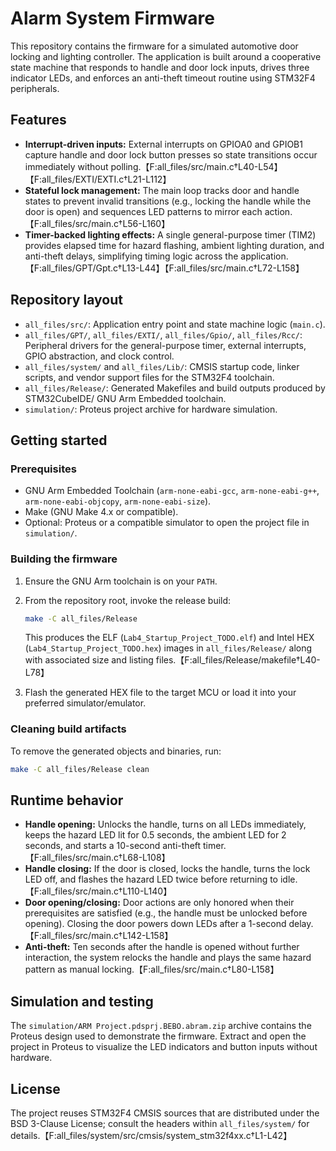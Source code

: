 # Alarm System Firmware

This repository contains the firmware for a simulated automotive door locking and lighting controller. The application is built around a cooperative state machine that responds to handle and door lock inputs, drives three indicator LEDs, and enforces an anti-theft timeout routine using STM32F4 peripherals.

## Features

- **Interrupt-driven inputs:** External interrupts on GPIOA0 and GPIOB1 capture handle and door lock button presses so state transitions occur immediately without polling.【F:all_files/src/main.c†L40-L54】【F:all_files/EXTI/EXTI.c†L21-L112】
- **Stateful lock management:** The main loop tracks door and handle states to prevent invalid transitions (e.g., locking the handle while the door is open) and sequences LED patterns to mirror each action.【F:all_files/src/main.c†L56-L160】
- **Timer-backed lighting effects:** A single general-purpose timer (TIM2) provides elapsed time for hazard flashing, ambient lighting duration, and anti-theft delays, simplifying timing logic across the application.【F:all_files/GPT/Gpt.c†L13-L44】【F:all_files/src/main.c†L72-L158】

## Repository layout

- `all_files/src/`: Application entry point and state machine logic (`main.c`).
- `all_files/GPT/`, `all_files/EXTI/`, `all_files/Gpio/`, `all_files/Rcc/`: Peripheral drivers for the general-purpose timer, external interrupts, GPIO abstraction, and clock control.
- `all_files/system/` and `all_files/Lib/`: CMSIS startup code, linker scripts, and vendor support files for the STM32F4 toolchain.
- `all_files/Release/`: Generated Makefiles and build outputs produced by STM32CubeIDE/ GNU Arm Embedded toolchain.
- `simulation/`: Proteus project archive for hardware simulation.

## Getting started

### Prerequisites

- GNU Arm Embedded Toolchain (`arm-none-eabi-gcc`, `arm-none-eabi-g++`, `arm-none-eabi-objcopy`, `arm-none-eabi-size`).
- Make (GNU Make 4.x or compatible).
- Optional: Proteus or a compatible simulator to open the project file in `simulation/`.

### Building the firmware

1. Ensure the GNU Arm toolchain is on your `PATH`.
2. From the repository root, invoke the release build:

   ```bash
   make -C all_files/Release
   ```

   This produces the ELF (`Lab4_Startup_Project_TODO.elf`) and Intel HEX (`Lab4_Startup_Project_TODO.hex`) images in `all_files/Release/` along with associated size and listing files.【F:all_files/Release/makefile†L40-L78】

3. Flash the generated HEX file to the target MCU or load it into your preferred simulator/emulator.

### Cleaning build artifacts

To remove the generated objects and binaries, run:

```bash
make -C all_files/Release clean
```

## Runtime behavior

- **Handle opening:** Unlocks the handle, turns on all LEDs immediately, keeps the hazard LED lit for 0.5 seconds, the ambient LED for 2 seconds, and starts a 10-second anti-theft timer.【F:all_files/src/main.c†L68-L108】
- **Handle closing:** If the door is closed, locks the handle, turns the lock LED off, and flashes the hazard LED twice before returning to idle.【F:all_files/src/main.c†L110-L140】
- **Door opening/closing:** Door actions are only honored when their prerequisites are satisfied (e.g., the handle must be unlocked before opening). Closing the door powers down LEDs after a 1-second delay.【F:all_files/src/main.c†L142-L158】
- **Anti-theft:** Ten seconds after the handle is opened without further interaction, the system relocks the handle and plays the same hazard pattern as manual locking.【F:all_files/src/main.c†L80-L158】

## Simulation and testing

The `simulation/ARM Project.pdsprj.BEBO.abram.zip` archive contains the Proteus design used to demonstrate the firmware. Extract and open the project in Proteus to visualize the LED indicators and button inputs without hardware.

## License

The project reuses STM32F4 CMSIS sources that are distributed under the BSD 3-Clause License; consult the headers within `all_files/system/` for details.【F:all_files/system/src/cmsis/system_stm32f4xx.c†L1-L42】
